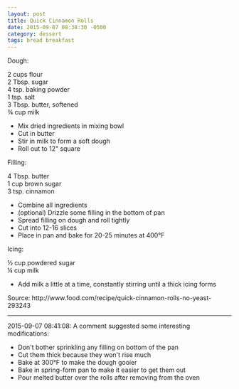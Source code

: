 ```yaml
---
layout: post
title: Quick Cinnamon Rolls
date: 2015-09-07 08:38:30 -0500
category: dessert
tags: bread breakfast
---
```

Dough:  
  
2 cups flour  
2 Tbsp. sugar  
4 tsp. baking powder  
1 tsp. salt  
3 Tbsp. butter, softened  
¾ cup milk  
<ul>
	<li>Mix dried ingredients in mixing bowl</li>
	<li>Cut in butter</li>
	<li>Stir in milk to form a soft dough</li>
	<li>Roll out to 12" square</li>
</ul>
Filling:  
  
4 Tbsp. butter  
1 cup brown sugar  
3 tsp. cinnamon  
<ul>
	<li>Combine all ingredients</li>
	<li>(optional) Drizzle some filling in the bottom of pan</li>
	<li>Spread filling on dough and roll tightly</li>
	<li>Cut into 12-16 slices</li>
	<li>Place in pan and bake for 20-25 minutes at 400°F</li>
</ul>
Icing:  
  
½ cup powdered sugar  
¼ cup milk  
<ul>
	<li>Add milk a little at a time, constantly stirring until a thick icing forms</li>
</ul>
Source: http://www.food.com/recipe/quick-cinnamon-rolls-no-yeast-293243  

---

2015-09-07 08:41:08: A comment suggested some interesting modifications:
* Don't bother sprinkling any filling on bottom of the pan
* Cut them thick because they won't rise much
* Bake at 300°F to make the dough gooier
* Bake in spring-form pan to make it easier to get them out
* Pour melted butter over the rolls after removing from the oven
